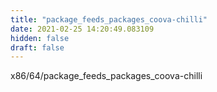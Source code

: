 ```yaml
---
title: "package_feeds_packages_coova-chilli"
date: 2021-02-25 14:20:49.083109
hidden: false
draft: false
---
```


x86/64/package_feeds_packages_coova-chilli

